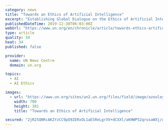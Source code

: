 ```yaml
---
category: news
title: "Towards an Ethics of Artificial Intelligence"
excerpt: "Establishing Global Dialogue on the Ethics of Artificial Intelligence: the Role of UNESCO The world must ensure that new technologies, especially those based on AI, are used for the good of our ..."
publishedDateTime: 2019-12-30T06:03:00Z
webUrl: "https://www.un.org/en/chronicle/article/towards-ethics-artificial-intelligence"
type: article
quality: 34
heat: 34
published: false

provider:
  name: UN News Centre
  domain: un.org

topics:
  - AI
  - AI Ethics

images:
  - url: "https://www.un.org/sites/un2.un.org/files/field/image/azoulay.jpg"
    width: 700
    height: 381
    title: "Towards an Ethics of Artificial Intelligence"

secured: "2jR25QNRcAKZYzCC9pO9ZERxOL1aESReLgrXV+dCXXl/aKHWP52qrusaWXj/qMaARPgisBSHwlZDhcEi9Rlnm+9NytkbXml0ydmrcH9hLcmA04EIKuNXmWZIH2eTBo2odxWmVOnNx4MsJrX6A6fa+Iio5d12UpRR71YJvCYg6k8+Fc2H5IC8Y4y7DlTJBqkQNQa4EFItyI6FqVq0tuoybZhtoZ+UtJtPLNhaFa8nLmv3sMUxzypAY/0RLSCKgW/G6FTf3e2pN3AClvT20QDe2whCskedVTflrTVcwWPDQuWleyaHni027hK1zooIl4NS;WyE5TEPs22yX4TKfEIehmw=="
---
```



